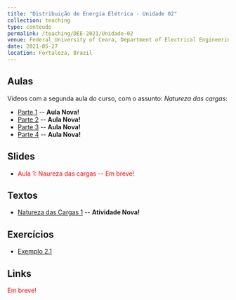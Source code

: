 ```yaml
---
title: "Distribuição de Energia Elétrica - Unidade 02"
collection: teaching
type: conteudo
permalink: /teaching/DEE-2021/Unidade-02
venue: Federal University of Ceara, Department of Electrical Engineering
date: 2021-05-27
location: Fortaleza, Brazil
---
```


## Aulas
Videos com a segunda aula do curso, com o assunto: *Natureza das cargas*:
- [Parte 1](https://drive.google.com/file/d/1eTpxUK6UcsVd0uTBU6HFNRGlAeX_iQvQ/view?usp=sharing) -- **Aula Nova!**
- [Parte 2](https://drive.google.com/file/d/1j5cKbNwjdjl9qLxy2GW4aSYKTbv4-gLR/view?usp=sharing) -- **Aula Nova!**
- [Parte 3](https://drive.google.com/file/d/1X0CEIRoksNo6Szf8TxRpHhGGa_d_vARO/view?usp=sharing) -- **Aula Nova!**
- [Parte 4](https://drive.google.com/file/d/1BjKJQ_peXGECz0Z7QzuaTmc6ekxRT5hu/view?usp=sharing) -- **Aula Nova!**

<!-- - <p style="color: red">Parte 10 (Previsão para ser postada em: 20/05/21)</p> -->

## Slides
- <p style="color: red;"> Aula 1: Naureza das cargas -- Em breve!</p>

## Textos
- [Natureza das Cargas 1](https://github.com/lucassm/lucassm.github.io/raw/master/files/SDEE-2021/Unidade-2-Natureza-das-Cargas-Kersting-protected.pdf) -- **Atividade Nova!**
<!-- - [Fundamentos de sistemas de distribuição 2](https://github.com/lucassm/lucassm.github.io/raw/master/files/SDEE-2021/fundamentos-de-sistemas-de-distribuicao-p2-protected.pdf) -- **Atividade Nova!** -->

## Exercícios
 - [Exemplo 2.1](/teaching/DEE-2021/Unidade-02/example-2-1)

<!-- []() -- **Atividade Nova!** -->

## Links
<p style="color: red;">Em breve!</p>
<!-- - []() -->

